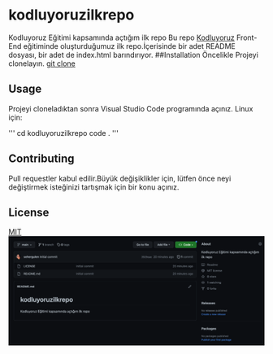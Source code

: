 # kodluyoruzilkrepo
Kodluyoruz Eğitimi kapsamında açtığım ilk repo
Bu repo [Kodluyoruz](kodluyoruz.org) Front-End eğitiminde oluşturduğumuz ilk repo.İçerisinde bir adet README dosyası, bir adet de index.html barındırıyor.
##Installation
Öncelikle Projeyi clonelayın.
[git clone](https://github.com/sehergulen/kodluyoruzilkrepo.git)
## Usage
Projeyi cloneladıktan sonra Visual Studio Code programında açınız.
Linux için:

''' cd kodluyoruzilkrepo
code .
'''

## Contributing
Pull requestler kabul edilir.Büyük değişiklikler için, lütfen önce neyi değiştirmek isteğinizi tartışmak için bir konu açınız.
## License
[MIT](https://choosealicense.com/licenses/mit/)
![Kodluyoruz](projectPhoto.png)